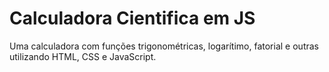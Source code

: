 # Calculadora Cientifica em JS
 Uma calculadora com funções trigonométricas, logarítimo, fatorial e outras utilizando HTML, CSS e JavaScript.
